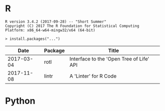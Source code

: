 
# R
    R version 3.4.2 (2017-09-28) -- "Short Summer"
    Copyright (C) 2017 The R Foundation for Statistical Computing
    Platform: x86_64-w64-mingw32/x64 (64-bit)

    > install.packages("...")

|   Date   |Package|                  Title
|----------|-------|----------------------------------------
|2017-03-04| rotl  |Interface to the 'Open Tree of Life' API
|2017-11-08| lintr |A 'Linter' for R Code

# Python